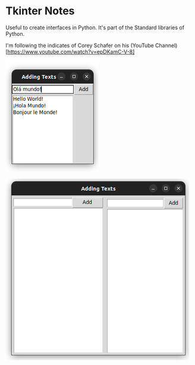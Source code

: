 # Tkinter Notes

Useful to create interfaces in Python. It's part of the Standard libraries of Python.

I'm following the indicates of Corey Schafer on his (YouTube Channel)[https://www.youtube.com/watch?v=epDKamC-V-8]

![](./assets/imgs/first_tkinter.png)

![](./assets/imgs/second_tkinter.png)